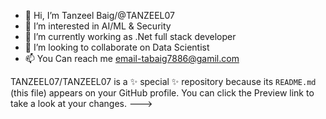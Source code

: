 - 👋 Hi, I’m Tanzeel Baig/@TANZEEL07
- 👀 I’m interested in AI/ML & Security 
- 🌱 I’m currently working as .Net full stack developer
- 💞️ I’m looking to collaborate on Data Scientist
- 📫 You Can reach me email-tabaig7886@gamil.com

TANZEEL07/TANZEEL07 is a ✨ special ✨ repository because its `README.md` (this file) appears on your GitHub profile.
You can click the Preview link to take a look at your changes.
--->

